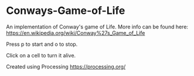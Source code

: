 # Conways-Game-of-Life
An implementation of Conway's game of Life. More info can be found here: https://en.wikipedia.org/wiki/Conway%27s_Game_of_Life

Press p to start and o to stop.

Click on a cell to turn it alive.

Created using Processing
https://processing.org/
